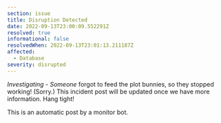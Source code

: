 ```yaml
---
section: issue
title: Disruption Detected
date: 2022-09-13T23:00:09.552291Z
resolved: true
informational: false
resolvedWhen: 2022-09-13T23:01:13.211187Z
affected:
  - Database
severity: disrupted
---
```

*Investigating* - _Someone_ forgot to feed the plot bunnies, so they stopped working! (Sorry.) This incident post will be updated once we have more information. Hang tight!

This is an automatic post by a monitor bot.
        